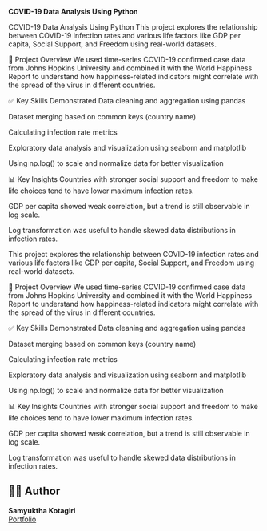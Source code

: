 **COVID-19 Data Analysis Using Python**

COVID-19 Data Analysis Using Python
This project explores the relationship between COVID-19 infection rates and various life factors like GDP per capita, Social Support, and Freedom using real-world datasets.

📌 Project Overview
We used time-series COVID-19 confirmed case data from Johns Hopkins University and combined it with the World Happiness Report to understand how happiness-related indicators might correlate with the spread of the virus in different countries.

✅ Key Skills Demonstrated
Data cleaning and aggregation using pandas

Dataset merging based on common keys (country name)

Calculating infection rate metrics

Exploratory data analysis and visualization using seaborn and matplotlib

Using np.log() to scale and normalize data for better visualization

📊 Key Insights
Countries with stronger social support and freedom to make life choices tend to have lower maximum infection rates.

GDP per capita showed weak correlation, but a trend is still observable in log scale.

Log transformation was useful to handle skewed data distributions in infection rates.


This project explores the relationship between COVID-19 infection rates and various life factors like GDP per capita, Social Support, and Freedom using real-world datasets.

📌 Project Overview
We used time-series COVID-19 confirmed case data from Johns Hopkins University and combined it with the World Happiness Report to understand how happiness-related indicators might correlate with the spread of the virus in different countries.

✅ Key Skills Demonstrated
Data cleaning and aggregation using pandas

Dataset merging based on common keys (country name)

Calculating infection rate metrics

Exploratory data analysis and visualization using seaborn and matplotlib

Using np.log() to scale and normalize data for better visualization

📊 Key Insights
Countries with stronger social support and freedom to make life choices tend to have lower maximum infection rates.

GDP per capita showed weak correlation, but a trend is still observable in log scale.

Log transformation was useful to handle skewed data distributions in infection rates.


## 👩‍💻 Author
**Samyuktha Kotagiri**  
[Portfolio](https://www.notion.so/Samyuktha_Data_Analyst_Portfolio-235e7d4043968025a867d60ac97b64b8)

